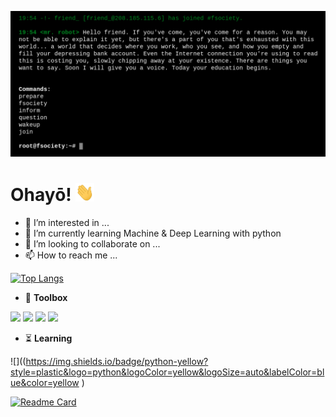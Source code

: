 
![Header](https://raw.githubusercontent.com/YveSSJ/YveSSJ/master/robotheader.png "Header")
# Ohayō! <img src="https://raw.githubusercontent.com/YveSSJ/YveSSJ/master/wave.gif" width="30px"> 
- 👀 I’m interested in ...
- 🌱 I’m currently learning Machine & Deep Learning with python 
- 💞️ I’m looking to collaborate on ...
- 📫 How to reach me ...


[![Top Langs](https://github-readme-stats.vercel.app/api/top-langs/?username=YveSSJ&langs_count=7&layout=compact&theme=dracula)](https://github.com/YveSSJ/github-readme-stats)

- 🧰 **Toolbox**

![](https://img.shields.io/badge/-.NET-informational?style=flat&logo=visual-studio&logoColor=white&color=99397e)
![](https://img.shields.io/badge/-SSMS-informational?style=flat&logo=microsoft-sql-server&logoColor=white&color=99397e)
![](https://img.shields.io/badge/-VirtualBox-informational?style=flat&logo=virtualbox&logoColor=white&color=99397e)
![](https://img.shields.io/badge/-Git-informational?style=flat&logo=git&logoColor=white&color=99397e)

- ⏳ **Learning**

![]((https://img.shields.io/badge/python-yellow?style=plastic&logo=python&logoColor=yellow&logoSize=auto&labelColor=blue&color=yellow
)

[![Readme Card](https://github-readme-stats.vercel.app/api/pin/?username=YveSSJ&repo=WsbAdvancedProgramming&theme=dracula)](https://github.com/YveSSJ/github-readme-stats)


